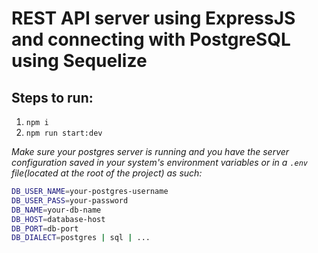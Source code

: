 # REST API server using ExpressJS and connecting with PostgreSQL using Sequelize

## Steps to run: 
  1. `npm i`
  2. `npm run start:dev`

*Make sure your postgres server is running and you have the server configuration saved in your system's environment variables or in a `.env` file(located at the root of the project) as such:*
```bash
DB_USER_NAME=your-postgres-username
DB_USER_PASS=your-password
DB_NAME=your-db-name
DB_HOST=database-host
DB_PORT=db-port
DB_DIALECT=postgres | sql | ...
```
